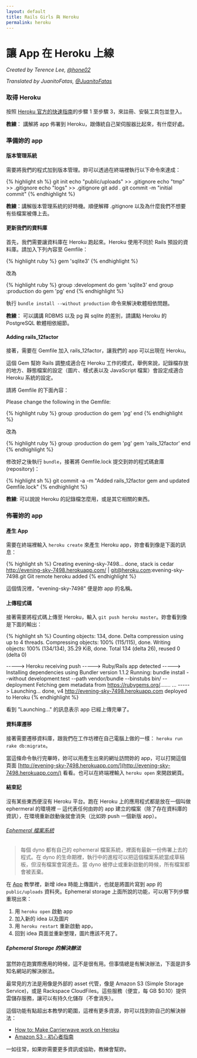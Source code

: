 ```yaml
---
layout: default
title: Rails Girls 與 Heroku
permalink: heroku
---
```


# 讓 App 在 Heroku 上線

*Created by Terence Lee, [@hone02](https://twitter.com/hone02)*

*Translated by JuanitoFatas, [@JuanitoFatas](https://twitter.com/juanitofatas)*

### 取得 Heroku

按照 [Heroku 官方的快速指南](https://devcenter.heroku.com/articles/quickstart)的步驟 1 至步驟 3，來註冊、安裝工具包並登入。

__教練__： 講解將 app 佈署到 Heroku，跟傳統自己架伺服器比起來，有什麼好處。

### 準備妳的 app

#### 版本管理系統

需要將我們的程式加到版本管理。妳可以透過在終端裡執行以下命令來達成：

{% highlight sh %}
git init
echo "public/uploads" >> .gitignore
echo "tmp" >> .gitignore
echo "logs" >> .gitignore
git add .
git commit -m "initial commit"
{% endhighlight %}

__教練__：講解版本管理系統的好時機。順便解釋 .gitignore 以及為什麼我們不想要有些檔案被傳上去。

#### 更新我們的資料庫

首先，我們需要讓資料庫在 Heroku 跑起來。Heroku 使用不同於 Rails 預設的資料庫。請加入下列內容至 Gemfile：

{% highlight ruby %}
gem 'sqlite3'
{% endhighlight %}

改為

{% highlight ruby %}
group :development do
  gem 'sqlite3'
end
group :production do
  gem 'pg'
end
{% endhighlight %}

執行 `bundle install --without production` 命令來解決軟體相依問題。

__教練__： 可以講講 RDBMS 以及 pg 與 sqlite 的差別，請講點 Heroku 的 PostgreSQL 軟體相依細節。

#### Adding rails\_12factor

接著，需要在 Gemfile 加入 rails\_12factor，讓我們的 app 可以出現在 Heroku。

這個 Gem 幫妳 Rails 調整成適合在 Heroku 工作的模式，舉例來說，記錄檔存放的地方、靜態檔案的設定（圖片、樣式表以及 JavaScript 檔案）會設定成適合 Heroku 系統的設定。

請將 Gemfile 的下面內容：

Please change the following in the Gemfile:

{% highlight ruby %}
group :production do
  gem 'pg'
end
{% endhighlight %}

改為

{% highlight ruby %}
group :production do
  gem 'pg'
  gem 'rails_12factor'
end
{% endhighlight %}

修改好之後執行 `bundle`，接著將 Gemfile.lock 提交到妳的程式碼倉庫 (repository)：

{% highlight sh %}
git commit -a -m "Added rails\_12factor gem and updated Gemfile.lock"
{% endhighlight %}

__教練__: 可以說說 Heroku 的記錄檔怎麼用，或是其它相關的東西。

### 佈署妳的 app

#### 產生 App

需要在終端裡輸入 `heroku create` 來產生 Heroku app，妳會看到像是下面的訊息：

{% highlight sh %}
Creating evening-sky-7498... done, stack is cedar
http://evening-sky-7498.herokuapp.com/ | git@heroku.com:evening-sky-7498.git
Git remote heroku added
{% endhighlight %}

這個情況裡，"evening-sky-7498" 便是妳 app 的名稱。

#### 上傳程式碼

接著需要將程式碼上傳至 Heroku，輸入 `git push heroku master`。妳會看到像是下面的輸出：

{% highlight sh %}
Counting objects: 134, done.
Delta compression using up to 4 threads.
Compressing objects: 100% (115/115), done.
Writing objects: 100% (134/134), 35.29 KiB, done.
Total 134 (delta 26), reused 0 (delta 0)

-----> Heroku receiving push
-----> Ruby/Rails app detected
-----> Installing dependencies using Bundler version 1.1.2
       Running: bundle install --without development:test --path vendor/bundle --binstubs bin/ --deployment
       Fetching gem metadata from https://rubygems.org/.......
...
-----> Launching... done, v4
       http://evening-sky-7498.herokuapp.com deployed to Heroku
{% endhighlight %}

看到 "Launching..." 的訊息表示 app 已經上傳完畢了。

#### 資料庫遷移

接著需要遷移資料庫，跟我們在工作坊裡在自己電腦上做的一樣： `heroku run rake db:migrate`。


當這條命令執行完畢時，妳可以用產生出來的網址訪問妳的 app，可以打開這個頁面 [http://evening-sky-7498.herokuapp.com/](http://evening-sky-7498.herokuapp.com/) 看看。也可以在終端裡輸入 `heroku open` 來開啟網頁。

#### 結束記

沒有某些東西便沒有 Heroku 平台。跑在 Heroku 上的應用程式都是放在一個叫做 ephermeral 的環境裡 ─ 這代表任何由妳的 app 建立的檔案（除了存在資料庫的資訊），在環境重新啟動後就會消失（比如妳 push 一個新版 app）。

###### [Ephemeral 檔案系統](https://devcenter.heroku.com/articles/dynos#ephemeral-filesystem)

> 每個 dyno 都有自己的 ephemeral 檔案系統，裡面有最新一份佈署上去的程式。在 dyno 的生命期裡，執行中的進程可以把這個檔案系統當成草稿板，但沒有檔案會寫進去。當 dyno 被停止或重新啟動的時候，所有檔案都會被丟棄。

在 [App](/app) 教學裡，新增 idea 時能上傳圖片，也就是將圖片寫到 app 的 `public/uploads` 資料夾。Ephemeral storage 上面所說的功能，可以用下列步驟重現出來：

1. 用 `heroku open` 啟動 app
2. 加入新的 idea 以及圖片
3. 用 `heroku restart` 重新啟動 app，
4. 回到 idea 頁面並重新整理，圖片應該不見了。

##### Ephemeral Storage 的解決辦法

當然妳在跑實際應用的時候，這不是很有用。但事情總是有解決辦法，下面是許多知名網站的解決辦法。

最常見的方法是用像是外部的 asset 代管，像是 Amazon S3 (Simple Storage Service)，或是 Rackspace CloudFiles。這些服務（便宜，每 GB $0.10）提供雲儲存服務，讓可以有持久化儲存（不會消失）。

這個功能有點超出本教學的範圍，這裡有更多資源，妳可以找到妳自己的解決辦法：

* [How to: Make Carrierwave work on Heroku](https://github.com/carrierwaveuploader/carrierwave/wiki/How-to%3A-Make-Carrierwave-work-on-Heroku)
* [Amazon S3 - 初心者指南](http://www.hongkiat.com/blog/amazon-s3-the-beginners-guide/)

一如往常，如果妳需要更多資訊或協助，教練會幫妳。

